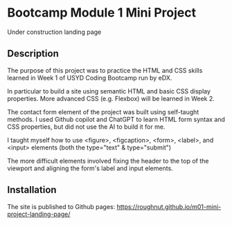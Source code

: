 # Bootcamp Module 1 Mini Project

Under construction landing page

## Description

The purpose of this project was to practice the HTML and CSS skills learned in Week 1 of USYD Coding Bootcamp run by eDX.

In particular to build a site using semantic HTML and basic CSS display properties. More advanced CSS (e.g. Flexbox) will be learned in Week 2.

The contact form element of the project was built using self-taught methods. I used Github copilot and ChatGPT to learn HTML form syntax and CSS properties, but did not use the AI to build it for me.

I taught myself how to use \<figure>, \<figcaption>, \<form>, \<label>, and \<input> elements (both the type="text" & type="submit")

The more difficult elements involved fixing the header to the top of the viewport and aligning the form's label and input elements.

## Installation

The site is published to Github pages: https://roughnut.github.io/m01-mini-project-landing-page/

